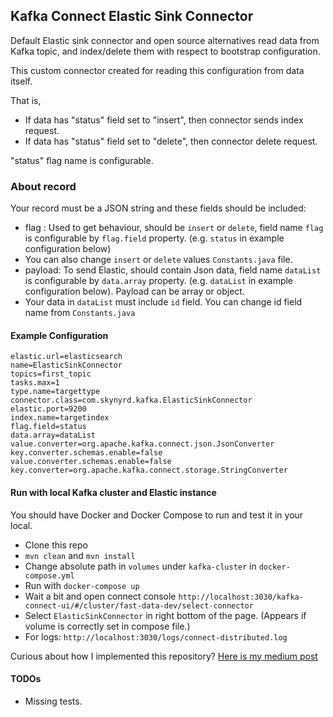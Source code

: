 ## Kafka Connect Elastic Sink Connector

Default Elastic sink connector and open source alternatives read data from Kafka topic, and index/delete them with
respect to bootstrap configuration.

This custom connector created for reading this configuration from data itself.

That is,

* If data has "status" field set to "insert", then connector sends index request.
* If data has "status" field set to "delete", then connector delete request.

"status" flag name is configurable.

### About record
Your record must be a JSON string and these fields should be included:
* flag : Used to get behaviour, should be `insert` or `delete`, field name `flag` is configurable by `flag.field` property. (e.g. `status` in example configuration below)
* You can also change `insert` or `delete` values `Constants.java` file.
* payload: To send Elastic, should contain Json data, field name `dataList` is configurable by `data.array` property. (e.g. `dataList` in example configuration below). Payload can be array or object.
* Your data in `dataList` must include `id` field. You can change id field name from `Constants.java`

#### Example Configuration
```
elastic.url=elasticsearch
name=ElasticSinkConnector
topics=first_topic
tasks.max=1
type.name=targettype
connector.class=com.skynyrd.kafka.ElasticSinkConnector
elastic.port=9200
index.name=targetindex
flag.field=status
data.array=dataList
value.converter=org.apache.kafka.connect.json.JsonConverter
key.converter.schemas.enable=false
value.converter.schemas.enable=false
key.converter=org.apache.kafka.connect.storage.StringConverter
```


#### Run with local Kafka cluster and Elastic instance

You should have Docker and Docker Compose to run and test it in your local.

* Clone this repo
* `mvn clean` and `mvn install`
* Change absolute path in `volumes` under `kafka-cluster` in `docker-compose.yml`
* Run with `docker-compose up` 
* Wait a bit and open connect console `http://localhost:3030/kafka-connect-ui/#/cluster/fast-data-dev/select-connector`
* Select `ElasticSinkConnector` in right bottom of the page. (Appears if volume is correctly set in compose file.)
* For logs: `http://localhost:3030/logs/connect-distributed.log`

Curious about how I implemented this repository?
[Here is my medium post](https://hackernoon.com/writing-your-own-sink-connector-for-your-kafka-stack-fa7a7bc201ea)

#### TODOs

* Missing tests.


